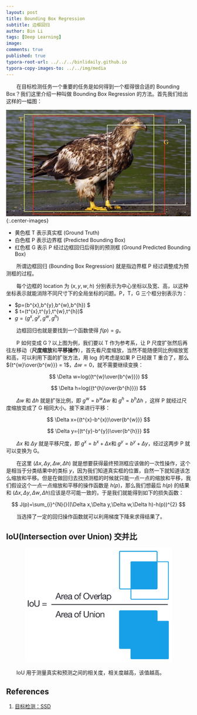 ```yaml
---
layout: post
title: Bounding Box Regression
subtitle: 边框回归
author: Bin Li
tags: [Deep Learning]
image: 
comments: true
published: true
typora-root-url: ../../../binlidaily.github.io
typora-copy-images-to: ../../img/media
---
```


　　在目标检测任务一个重要的任务是如何得到一个框得很合适的 Bounding Box？我们这里介绍一种叫做 Bounding Box Regression 的方法。首先我们给出这样的一幅图：

![image-20190318212853845](/img/media/image-20190318212853845.png){:.center-images}

* 黄色框 T 表示真实框 (Ground Truth)
* 白色框 P 表示边界框 (Predicted Bounding Box)
* 红色框 G 表示 P 经过边框回归后得到的预测框 (Ground Predicted Bounding Box)

　　所谓边框回归 (Bounding Box Regression) 就是指边界框 P 经过调整成为预测框的过程。

　　每个边框的 location 为 $(x, y , w, h)$ 分别表示为中心坐标以及宽、高，以这种坐标表示就能消除不同尺寸下的全局坐标的问题。P，T，G 三个框分别表示为：
* $p=(b^{x},b^{y},b^{w},b^{h}) $
* $ t=(t^{x},t^{y},t^{w},t^{h})$ 
* $g=(g^{x},g^{y},g^{w},g^{h})$

　　边框回归也就是要找到一个函数使得 $f(p)=g$。

　　P 如何变成 G？以上图为例，我们要以 T 作为参考系，让 P 尺度扩张然后再往左移动（**尺度缩放**和**平移操作**），首先看尺度缩放，当然不能随便同比例缩放宽和高，可以利用下面的扩张方法，用 $\log$ 的考虑是如果 P 已经跟 T 重合了，那么 ${t^{w}\over{b^{w}}} = 1$，$\Delta w = 0$，就不需要继续变换：

$$
\Delta w=log({t^{w}\over{b^{w}}})
$$

$$
\Delta h=log({t^{h}\over{b^{h}}})
$$


　　$\Delta w$ 和 $\Delta h$ 就是扩张比例，即 $g^{w}=b^{w}\Delta w$ 和 $g^{h}=b^{h}\Delta h$ ，这样 P 就经过尺度缩放变成了 G 相同大小。接下来进行平移：

$$
\Delta x={(t^{x}-b^{x})\over{b^{w}}}
$$

$$
\Delta y={(t^{y}-b^{y})\over{b^{h}}}
$$

　　$\Delta x​$ 和 $\Delta y​$ 就是平移尺度，即 $g^{x}=b^{x}+\Delta x​$ 和 $g^{y}=b^{y}+\Delta y​$ ，经过这两步 P 就可以变换为 G。

　　在这里 $(\Delta x,\Delta y,\Delta w,\Delta h)$ 就是想要获得最终预测框应该做的一次性操作，这个是相当于分类结果中的类标 $y$，因为我们知道真实框的位置，自然一下就知道该怎么缩放和平移。但是在做回归去找预测框的时候就只能一点一点的缩放和平移，我们假设这个一点一点缩放和平移的操作函数是 $h(p)$，那么我们想最后 $h(p)$ 的结果和 $(\Delta x,\Delta y,\Delta w,\Delta h)​$ 应该是尽可能一致的，于是我们就能得到如下的损失函数：

$$
J(p)=\sum_{i}^{N}{}((\Delta x,\Delta y,\Delta w,\Delta h)-h(p))^{2}
$$

　　当选择了一定的回归操作函数就可以利用梯度下降来求得结果了。

## IoU(Intersection over Union) 交并比
<p align="center">
  <img width="400" height="" src="/img/media/n1AZj.png">
</p>


　　IoU 用于测量真实和预测之间的相关度，相关度越高，该值越高。

## References

1. [目标检测：SSD](https://zhuanlan.zhihu.com/p/42159963)